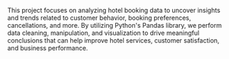 This project focuses on analyzing hotel booking data to uncover insights and trends related to customer behavior, booking preferences, cancellations, and more. By utilizing Python's Pandas library, we perform data cleaning, manipulation, and visualization to drive meaningful conclusions that can help improve hotel services, customer satisfaction, and business performance.
